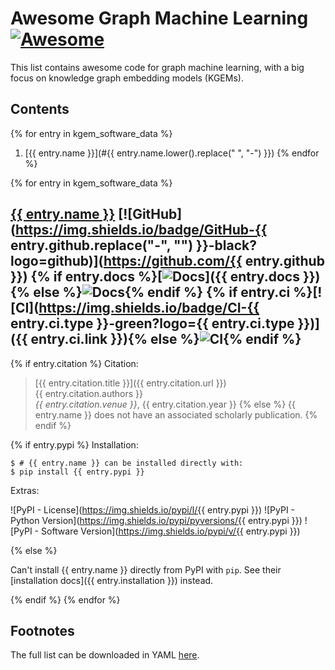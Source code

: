 # Awesome Graph Machine Learning [![Awesome](https://awesome.re/badge.svg)](https://awesome.re)

This list contains awesome code for graph machine learning, with a big
focus on knowledge graph embedding models (KGEMs).

## Contents

{% for entry in kgem_software_data %}
1. [{{ entry.name }}](#{{ entry.name.lower().replace(" ", "-") }})
{% endfor %}

{% for entry in kgem_software_data %}
## <a href="{% if entry.homepage %}{{ entry.homepage }}{% else %}https://github.com/{{ entry.github }}{% endif %}">{{ entry.name }}</a> [![GitHub](https://img.shields.io/badge/GitHub-{{ entry.github.replace("-", "") }}-black?logo=github)](https://github.com/{{ entry.github }}) {% if entry.docs  %}[![Docs](https://img.shields.io/badge/Docs-available-green?logo=gitbook)]({{ entry.docs }}){% else %}![Docs](https://img.shields.io/badge/Docs-missing-red?logo=gitbook){% endif %} {% if entry.ci %}[![CI](https://img.shields.io/badge/CI-{{ entry.ci.type }}-green?logo={{ entry.ci.type }})]({{ entry.ci.link }}){% else %}![CI](https://img.shields.io/badge/CI-missing-red){% endif %}

{% if entry.citation %}
Citation:

> [{{ entry.citation.title }}]({{ entry.citation.url }})
> <br />{{ entry.citation.authors }}
> <br />*{{ entry.citation.venue }}*, {{ entry.citation.year }}
{% else %}
{{ entry.name }} does not have an associated scholarly publication.
{% endif %}

{% if entry.pypi %}
Installation:

```shell
$ # {{ entry.name }} can be installed directly with:
$ pip install {{ entry.pypi }}
```

Extras:

![PyPI - License](https://img.shields.io/pypi/l/{{ entry.pypi }})
![PyPI - Python Version](https://img.shields.io/pypi/pyversions/{{ entry.pypi }})
![PyPI - Software Version](https://img.shields.io/pypi/v/{{ entry.pypi }})

{% else %}

Can't install {{ entry.name }} directly from PyPI with `pip`. See their [installation docs]({{ entry.installation }}) instead.

{% endif %}
{% endfor %}

## Footnotes

The full list can be downloaded in YAML
[here](https://raw.githubusercontent.com/pykeen/kgem-software-review/main/_data/software.yml).
